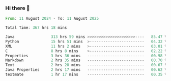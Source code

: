 ### Hi there 👋

<!--
**luoxuanzao/luoxuanzao** is a ✨ _special_ ✨ repository because its `README.md` (this file) appears on your GitHub profile.

Here are some ideas to get you started:

- 🔭 I’m currently working on ...
- 🌱 I’m currently learning ...
- 👯 I’m looking to collaborate on ...
- 🤔 I’m looking for help with ...
- 💬 Ask me about ...
- 📫 How to reach me: ...
- 😄 Pronouns: ...
- ⚡ Fun fact: ...
-->

<!--START_SECTION:waka-->

```rust
From: 11 August 2024 - To: 11 August 2025

Total Time: 367 hrs 18 mins

Java                313 hrs 59 mins >>>>>>>>>>>>>>>>>>>>>----   85.47 %
Python              15 hrs 51 mins  >------------------------   04.32 %
XML                 11 hrs 2 mins   >------------------------   03.01 %
C                   8 hrs 8 mins    >------------------------   02.22 %
Properties          3 hrs 36 mins   -------------------------   00.98 %
Markdown            2 hrs 35 mins   -------------------------   00.70 %
Text                2 hrs 28 mins   -------------------------   00.67 %
Java Properties     2 hrs 17 mins   -------------------------   00.62 %
textmate            1 hr 17 mins    -------------------------   00.35 %
```

<!--END_SECTION:waka-->